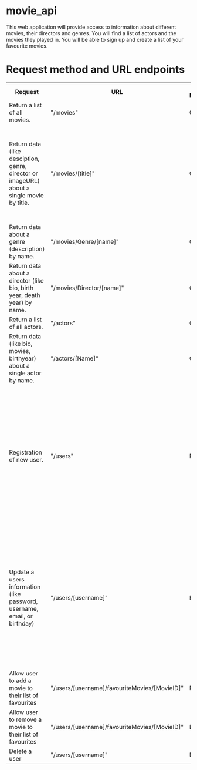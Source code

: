 # movie_api

<body>
  <p>
    This web application will provide access to information about different
    movies, their directors and genres. You will find a list of actors and the movies they played in.
    You will be able to sign up and create
    a list of your favourite movies.
  </p>

  <h1>Request method and URL endpoints</h1>
  <table style="width:100%">
    <tr>
      <th>Request</th>
      <th>URL</th>
      <th>HTTP METHOD</th>
      <th>Request body data format</th>
      <th>Response body data format</th>
    </tr>
    <tr>
      <td>Return a list of all movies.</td>
      <td>"/movies"</td>
      <td>GET</td>
      <td>None</td>
      <td>
        A JSON object holding data about all movies.
      </td>
    </tr>
    <tr>
      <td>
        Return data (like desciption, genre, director or imageURL) about a
        single movie by title.
      </td>
      <td>"/movies/[title]"</td>
      <td>GET</td>
      <td>None</td>
      <td>
        A JSON object holding data about a single movie, containing
        description, genre, director and imageURL. Example: { "Genre": {
        "Name": "Action", "Description": "Action film is a film genre in which
        the protagonist or protagonists are thrust into a series of events
        that typically include violence, extended fighting, physical feats,
        rescues and frantic chases. Action films tend to feature a mostly
        resourceful hero struggling against incredible odds, which include
        life-threatening situations, a dangerous villain, or a pursuit which
        usually concludes in victory for the hero." }, "Director": { "movies":
        [ "60a68722dae586ee3e0cc296", "60a6a3a9dae586ee3e0cc297",
        "60a6a412dae586ee3e0cc298" ], "Name": "Peter Jackson", "Bio": "Peter
        Jackson was born as an only child in a small coast-side town in New
        Zealand in 1961. When a friend of his parents bought him a super 8
        movie camera (because she saw how much he enjoyed taking photos), the
        then eight-year-old Peter instantly grabbed the thing to start
        recording his own movies, which he made with his friends.", "Birth":
        1961 }, "Actors": [ [ "60a6c284dae586ee3e0cc2a5",
        "60a6c31adae586ee3e0cc2a6" ] ], "_id": "60a6a3a9dae586ee3e0cc297",
        "Title": "The Lord of the Rings: The Two Towers", "Description": "The
        Lord of the Rings: The Two Towers is a 2002 epic fantasy adventure
        film directed by Peter Jackson, based on the second volume of J. R. R.
        Tolkien's The Lord of the Rings. The film is the second instalment in
        The Lord of the Rings trilogy and was produced by Barrie M. Osborne,
        Fran Walsh and Jackson, and written by Walsh, Philippa Boyens, Stephen
        Sinclair and Jackson.", "ImagePath":
        "https://m.media-amazon.com/images/M/MV5BZGMxZTdjZmYtMmE2Ni00ZTdkLWI5NTgtNjlmMjBiNzU2MmI5XkEyXkFqcGdeQXVyNjU0OTQ0OTY@._V1_UX182_CR0,0,182,268_AL_.jpg",
        "Featured": true },
      </td>
    </tr>
    <tr>
      <td>Return data about a genre (description) by name.</td>
      <td>"/movies/Genre/[name]"</td>
      <td>GET</td>
      <td>None</td>
      <td>
        A JSON object holding data about a genre. Example: "Genre": { "Name":
        "Drama", "Description": "In film and television, drama is a category
        of narrative fiction (or semi-fiction) intended to be more serious
        than humorous in tone. Drama of this kind is usually qualified with
        additional terms that specify its particular super-genre, macro-genre,
        or micro-genre, such as soap opera (operatic drama), police crime
        drama, political drama, legal drama, historical drama, domestic drama,
        teen drama, and comedy-drama (dramedy)."
      </td>
    </tr>
    <tr>
      <td>
        Return data about a director (like bio, birth year, death year) by
        name.
      </td>
      <td>"/movies/Director/[name]"</td>
      <td>GET</td>
      <td>None</td>
      <td>
        A JSON object holding data about a director. Example: { name:
        "Christopher Nolan", bio: "...", birth year: "30 July 1970", death
        year: "" }
      </td>
    </tr>
    <tr>
      <td>Return a list of all actors.</td>
      <td>"/actors"</td>
      <td>GET</td>
      <td>None</td>
      <td>A JSON object holding data about all actors.</td>
    </tr>
    <tr>
      <td>
        Return data (like bio, movies, birthyear) about a single actor by
        name.
      </td>
      <td>"/actors/[Name]"</td>
      <td>GET</td>
      <td>None</td>
      <td>
        A JSON object holding data about a single actor, containing bio,
        birth, death and movies. Example: { "movies": [
        "60a6a7c0dae586ee3e0cc29e" ], "_id": "60a6c4fadae586ee3e0cc2aa",
        "Name": "Hugh Jackman", "Bio": "Hugh Michael Jackman AC (born 12
        October 1968) is an Australian actor, singer, and producer. He is best
        known for playing Wolverine/Logan in the X-Men film series
        (2000–2017), a role for which he holds the Guinness World Record for
        'longest career as a live-action Marvel superhero'.", "Birth": 1968 }
      </td>
    </tr>
    <tr>
      <td>Registration of new user.</td>
      <td>"/users"</td>
      <td>POST</td>
      <td>
        A JSON object holding data about the user. { ID: Integer, username:
        String, password: String, email: String, birthday: Date } Make sure
        that the username only includes alphanumeric symbol, the birthday
        follows the format and the email is a valid email address. Example: {
        "username" : "HansPeter", "password" : "Test123", "email" :
        "test@googlemail.com", "birthday" : "03/15/1912" }
      </td>
      <td>
        A JSON object holding data about the user that was added. Example: {
        "username" : "HansPeter", "password" : "hashedPassword", "email" :
        "test@googlemail.com", "birthday" : "03/15/1912" }
      </td>
    </tr>
    <tr>
      <td>
        Update a users information (like password, username, email, or
        birthday)
      </td>
      <td>"/users/[username]"</td>
      <td>PUT</td>
      <td>
        A JSON object holding updated data about the user. { ID: Integer,
        username: String, password: String, email: String, birthday: Date }
        Make sure that the username only includes alphanumeric symbol, the
        birthday follows the format and the email is a valid email address.
        Example: { "username" : "Hans Peter", "password" : "Test123", "email"
        : "test@googlemail.com", "birthday" : "03/15/1912" }
      </td>
      <td>
        A JSON object holding the new updated data about the user. Example: {
        "username" : "Hans Peter", "password" : "hashedPassword", "email" :
        "test@googlemail.com", "birthday" : "03/15/1912" }
      </td>
    </tr>
    <tr>
      <td>Allow user to add a movie to their list of favourites</td>
      <td>"/users/[username]/favouriteMovies/[MovieID]"</td>
      <td>POST</td>
      <td>none</td>
      <td>
        A JSON object holding data about the user (including the added movie).
        Example: { "favouriteMovies": [ "60a6a7c0dae586ee3e0cc29e" ], "_id":
        "60abf50382ccbe2dd8d8270f", "username": "Hans Peter", "password":
        "hashedPassword", "email": "newtest@googlemail.com", "birthday":
        "1992-03-15T08:00:00.000Z", "__v": 0 }
      </td>
    </tr>
    <tr>
      <td>Allow user to remove a movie to their list of favourites</td>
      <td>"/users/[username]/favouriteMovies/[MovieID]"</td>
      <td>DELETE</td>
      <td>none</td>
      <td>
        A JSON object holding data about the user (without the removed movie).
        Example: { "favouriteMovies": [ "60a6a7c0dae586ee3e0cc29e" ], "_id":
        "60abf50382ccbe2dd8d8270f", "username": "Hans Peter", "password":
        "hashedPassword", "email": "newtest@googlemail.com", "birthday":
        "1992-03-15T08:00:00.000Z", "__v": 0 }
      </td>
    </tr>
    <tr>
      <td>Delete a user</td>
      <td>"/users/[username]"</td>
      <td>DELETE</td>
      <td>none</td>
      <td>A textmassage that confirms, that the user was deleted.</td>
    </tr>
  </table>
</body>
